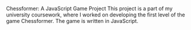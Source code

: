 Chessformer: A JavaScript Game Project
This project is a part of my university coursework, where I worked on developing the first level of the game Chessformer. The game is written in JavaScript.
